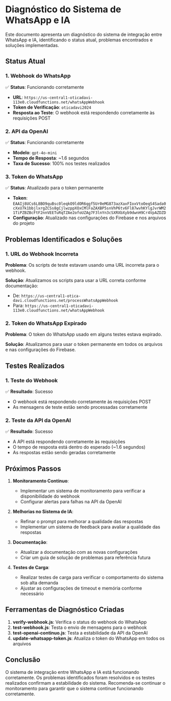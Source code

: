 # Diagnóstico do Sistema de WhatsApp e IA

Este documento apresenta um diagnóstico do sistema de integração entre WhatsApp e IA, identificando o status atual, problemas encontrados e soluções implementadas.

## Status Atual

### 1. Webhook do WhatsApp

✅ **Status**: Funcionando corretamente
- **URL**: `https://us-central1-oticadavi-113e0.cloudfunctions.net/whatsAppWebhook`
- **Token de Verificação**: `oticadavi2024`
- **Resposta ao Teste**: O webhook está respondendo corretamente às requisições POST

### 2. API da OpenAI

✅ **Status**: Funcionando corretamente
- **Modelo**: `gpt-4o-mini`
- **Tempo de Resposta**: ~1.6 segundos
- **Taxa de Sucesso**: 100% nos testes realizados

### 3. Token do WhatsApp

✅ **Status**: Atualizado para o token permanente
- **Token**: `EAAIj8UCs6L8BO9quBsc0leqkO9ldOR6qgf5Ur0eMG873azXaxFIoxVtoOeqS4Sada0cXxU7k1bbjlxrgZCSs8gCjlwzppXOxCMlFaZAXBP5snVhP6tv6Fl87wvhKYlgJvrWM21TiPZBZBcFtF2nnVEETuRqTZAe2ofoUZAg7F3lnYn3cSXRXbXyb9dwnH9Cr4VpAZDZD`
- **Configuração**: Atualizado nas configurações do Firebase e nos arquivos do projeto

## Problemas Identificados e Soluções

### 1. URL do Webhook Incorreta

**Problema**: Os scripts de teste estavam usando uma URL incorreta para o webhook.

**Solução**: Atualizamos os scripts para usar a URL correta conforme documentação:
- De: `https://us-central1-otica-davi.cloudfunctions.net/processWhatsAppWebhook`
- Para: `https://us-central1-oticadavi-113e0.cloudfunctions.net/whatsAppWebhook`

### 2. Token do WhatsApp Expirado

**Problema**: O token do WhatsApp usado em alguns testes estava expirado.

**Solução**: Atualizamos para usar o token permanente em todos os arquivos e nas configurações do Firebase.

## Testes Realizados

### 1. Teste do Webhook

✅ **Resultado**: Sucesso
- O webhook está respondendo corretamente às requisições POST
- As mensagens de teste estão sendo processadas corretamente

### 2. Teste da API da OpenAI

✅ **Resultado**: Sucesso
- A API está respondendo corretamente às requisições
- O tempo de resposta está dentro do esperado (~1.6 segundos)
- As respostas estão sendo geradas corretamente

## Próximos Passos

1. **Monitoramento Contínuo**:
   - Implementar um sistema de monitoramento para verificar a disponibilidade do webhook
   - Configurar alertas para falhas na API da OpenAI

2. **Melhorias no Sistema de IA**:
   - Refinar o prompt para melhorar a qualidade das respostas
   - Implementar um sistema de feedback para avaliar a qualidade das respostas

3. **Documentação**:
   - Atualizar a documentação com as novas configurações
   - Criar um guia de solução de problemas para referência futura

4. **Testes de Carga**:
   - Realizar testes de carga para verificar o comportamento do sistema sob alta demanda
   - Ajustar as configurações de timeout e memória conforme necessário

## Ferramentas de Diagnóstico Criadas

1. **verify-webhook.js**: Verifica o status do webhook do WhatsApp
2. **test-webhook.js**: Testa o envio de mensagens para o webhook
3. **test-openai-continuo.js**: Testa a estabilidade da API da OpenAI
4. **update-whatsapp-token.js**: Atualiza o token do WhatsApp em todos os arquivos

## Conclusão

O sistema de integração entre WhatsApp e IA está funcionando corretamente. Os problemas identificados foram resolvidos e os testes realizados confirmam a estabilidade do sistema. Recomenda-se continuar o monitoramento para garantir que o sistema continue funcionando corretamente.
